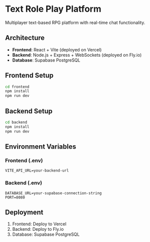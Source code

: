 # Text Role Play Platform

Multiplayer text-based RPG platform with real-time chat functionality.

## Architecture

- **Frontend**: React + Vite (deployed on Vercel)
- **Backend**: Node.js + Express + WebSockets (deployed on Fly.io)
- **Database**: Supabase PostgreSQL

## Frontend Setup

```bash
cd frontend
npm install
npm run dev
```

## Backend Setup

```bash
cd backend
npm install
npm run dev
```

## Environment Variables

### Frontend (.env)
```
VITE_API_URL=your-backend-url
```

### Backend (.env)
```
DATABASE_URL=your-supabase-connection-string
PORT=8080
```

## Deployment 

1. Frontend: Deploy to Vercel
2. Backend: Deploy to Fly.io
3. Database: Supabase PostgreSQL
